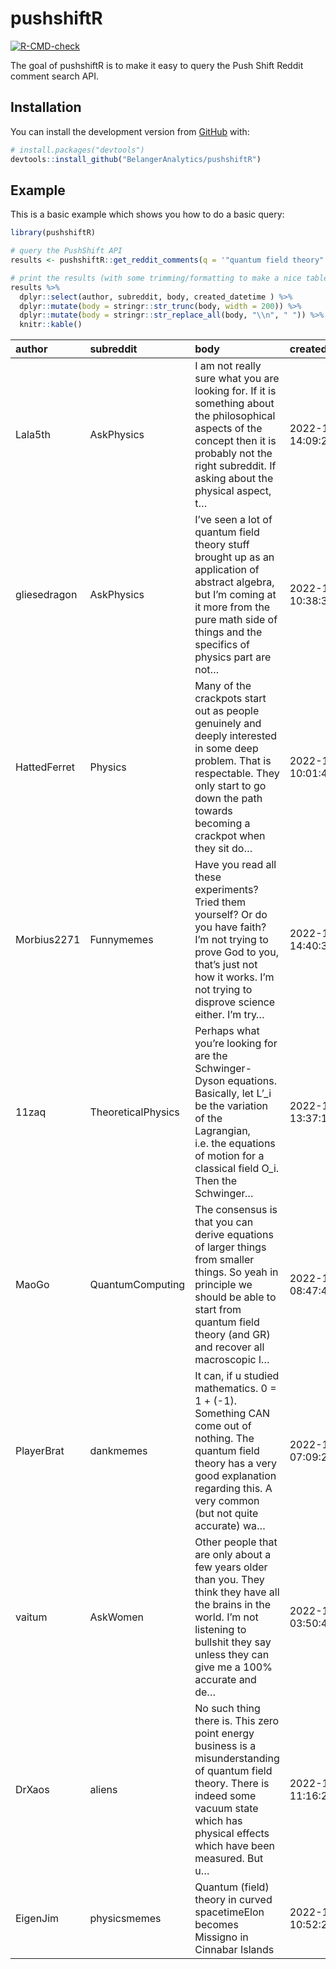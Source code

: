 
<!-- README.md is generated from README.Rmd. Please edit that file -->

# pushshiftR

<!-- badges: start -->

[![R-CMD-check](https://github.com/belangeranalytics/pushshiftR/actions/workflows/R-CMD-check.yaml/badge.svg)](https://github.com/belangeranalytics/pushshiftR/actions/workflows/R-CMD-check.yaml)
<!-- badges: end -->

The goal of pushshiftR is to make it easy to query the Push Shift Reddit
comment search API.

## Installation

You can install the development version from
[GitHub](https://github.com/) with:

``` r
# install.packages("devtools")
devtools::install_github("BelangerAnalytics/pushshiftR")
```

## Example

This is a basic example which shows you how to do a basic query:

``` r
library(pushshiftR)

# query the PushShift API
results <- pushshiftR::get_reddit_comments(q = '"quantum field theory"', size = 10, verbose = FALSE)

# print the results (with some trimming/formatting to make a nice table)
results %>%
  dplyr::select(author, subreddit, body, created_datetime ) %>%
  dplyr::mutate(body = stringr::str_trunc(body, width = 200)) %>%
  dplyr::mutate(body = stringr::str_replace_all(body, "\\n", " ")) %>%
  knitr::kable()
```

| author       | subreddit          | body                                                                                                                                                                                                    | created_datetime    |
|:-------------|:-------------------|:--------------------------------------------------------------------------------------------------------------------------------------------------------------------------------------------------------|:--------------------|
| Lala5th      | AskPhysics         | I am not really sure what you are looking for. If it is something about the philosophical aspects of the concept then it is probably not the right subreddit. If asking about the physical aspect, t…   | 2022-10-22 14:09:22 |
| gliesedragon | AskPhysics         | I’ve seen a lot of quantum field theory stuff brought up as an application of abstract algebra, but I’m coming at it more from the pure math side of things and the specifics of physics part are not…  | 2022-10-22 10:38:38 |
| HattedFerret | Physics            | Many of the crackpots start out as people genuinely and deeply interested in some deep problem. That is respectable. They only start to go down the path towards becoming a crackpot when they sit do…  | 2022-10-22 10:01:43 |
| Morbius2271  | Funnymemes         | Have you read all these experiments? Tried them yourself? Or do you have faith? I’m not trying to prove God to you, that’s just not how it works. I’m not trying to disprove science either. I’m try…   | 2022-10-21 14:40:35 |
| 11zaq        | TheoreticalPhysics | Perhaps what you’re looking for are the Schwinger-Dyson equations. Basically, let L’\_i be the variation of the Lagrangian, i.e. the equations of motion for a classical field O_i. Then the Schwinger… | 2022-10-21 13:37:11 |
| MaoGo        | QuantumComputing   | The consensus is that you can derive equations of larger things from smaller things. So yeah in principle we should be able to start from quantum field theory (and GR) and recover all macroscopic l…  | 2022-10-21 08:47:40 |
| PlayerBrat   | dankmemes          | It can, if u studied mathematics. 0 = 1 + (-1). Something CAN come out of nothing. The quantum field theory has a very good explanation regarding this. A very common (but not quite accurate) wa…      | 2022-10-21 07:09:28 |
| vaitum       | AskWomen           | Other people that are only about a few years older than you. They think they have all the brains in the world. I’m not listening to bullshit they say unless they can give me a 100% accurate and de…   | 2022-10-21 03:50:47 |
| DrXaos       | aliens             | No such thing there is. This zero point energy business is a misunderstanding of quantum field theory. There is indeed some vacuum state which has physical effects which have been measured. But u…    | 2022-10-20 11:16:20 |
| EigenJim     | physicsmemes       | Quantum (field) theory in curved spacetime &#x200B; Elon becomes Missigno in Cinnabar Islands                                                                                                           | 2022-10-20 10:52:21 |
